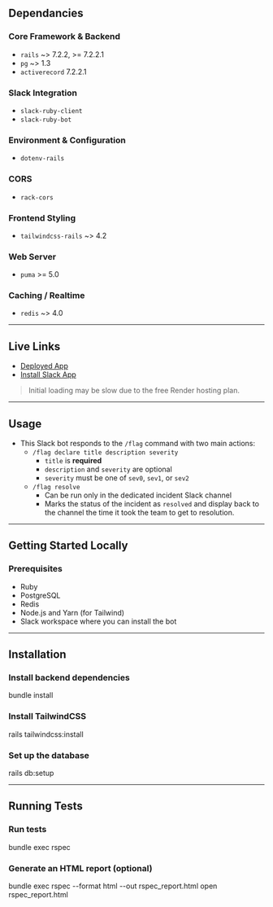 ## Dependancies

### Core Framework & Backend

- `rails` ~> 7.2.2, >= 7.2.2.1
- `pg` ~> 1.3
- `activerecord` 7.2.2.1

### Slack Integration

- `slack-ruby-client`
- `slack-ruby-bot`

### Environment & Configuration

- `dotenv-rails`

### CORS

- `rack-cors`

### Frontend Styling

- `tailwindcss-rails` ~> 4.2

### Web Server

- `puma` >= 5.0

### Caching / Realtime

- `redis` ~> 4.0

---

## Live Links

- [Deployed App](https://slack-bot-evrb.onrender.com/incidents)
- [Install Slack App](https://slack.com/oauth/v2/authorize?client_id=5146735051126.8677850953682&scope=channels:manage,channels:read,channels:write.invites,chat:write,commands,groups:write,im:write,mpim:write,team:read,users:read,users:read.email,channels:join&user_scope=channels:read,channels:write,channels:write.invites,chat:write,groups:write,im:write,mpim:write,users:read,users:read.email)

> Initial loading may be slow due to the free Render hosting plan.

---

## Usage

- This Slack bot responds to the `/flag` command with two main actions:
  - `/flag declare title description severity`
    - `title` is **required**
    - `description` and `severity` are optional
    - `severity` must be one of `sev0`, `sev1`, or `sev2`
  - `/flag resolve`
    - Can be run only in the dedicated incident Slack channel
    - Marks the status of the incident as `resolved` and display back to the channel the time it took the team to get to resolution.

---

## Getting Started Locally

### Prerequisites

- Ruby
- PostgreSQL
- Redis
- Node.js and Yarn (for Tailwind)
- Slack workspace where you can install the bot

---

## Installation

### Install backend dependencies

bundle install

### Install TailwindCSS

rails tailwindcss:install

### Set up the database

rails db:setup

---

## Running Tests

### Run tests

bundle exec rspec

### Generate an HTML report (optional)

bundle exec rspec --format html --out rspec_report.html
open rspec_report.html
